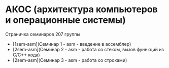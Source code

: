 # АКОС (архитектура компьютеров и операционные системы)

Страничка семинаров 207 группы

* [1sem-asm](Семинар 1 - asm - введение в ассемблер)
* [2sem-asm](Семинар 2 - asm - работа со стеком, вызов фуннкций из C/C++ кода)
* [2sem-asm](Семинар 3 - asm - работа со строками)
